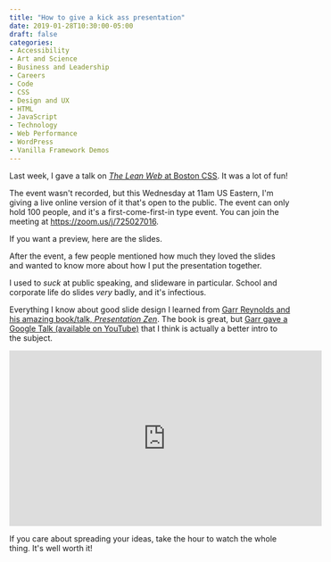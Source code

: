```yaml
---
title: "How to give a kick ass presentation"
date: 2019-01-28T10:30:00-05:00
draft: false
categories:
- Accessibility
- Art and Science
- Business and Leadership
- Careers
- Code
- CSS
- Design and UX
- HTML
- JavaScript
- Technology
- Web Performance
- WordPress
- Vanilla Framework Demos
---
```


Last week, I gave a talk on [*The Lean Web* at Boston CSS](https://www.meetup.com/Boston-CSS/events/257820788/). It was a lot of fun!

The event wasn't recorded, but this Wednesday at 11am US Eastern, I'm giving a live online version of it that's open to the public. The event can only hold 100 people, and it's a first-come-first-in type event. You can join the meeting at https://zoom.us/j/725027016.

If you want a preview, here are the slides.

<p><script async class="speakerdeck-embed" data-id="ca8c68b8a6984cd197fa9a5da15c16cc" data-ratio="1.77777777777778" src="//speakerdeck.com/assets/embed.js"></script></p>

After the event, a few people mentioned how much they loved the slides and wanted to know more about how I put the presentation together.

I used to *suck* at public speaking, and slideware in particular. School and corporate life do slides *very* badly, and it's infectious.

Everything I know about good slide design I learned from [Garr Reynolds and his amazing book/talk, *Presentation Zen*](https://www.amazon.com/gp/product/0321811984?ie=UTF8&camp=1789&creativeASIN=0321811984&linkCode=xm2&tag=presentatio00-20). The book is great, but [Garr gave a Google Talk (available on YouTube)](https://www.youtube.com/watch?v=DZ2vtQCESpk) that I think is actually a better intro to the subject.

<iframe width="560" height="315" src="https://www.youtube.com/embed/DZ2vtQCESpk" frameborder="0" allow="accelerometer; autoplay; encrypted-media; gyroscope; picture-in-picture" allowfullscreen></iframe>

If you care about spreading your ideas, take the hour to watch the whole thing. It's well worth it!